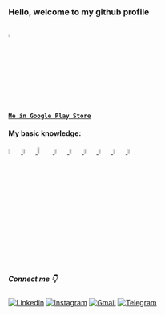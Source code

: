 ### Hello, welcome to my github profile

#### <a href="https://play.google.com/store/apps/dev?id=8790856954691512377">  <code> <img width="4%" src="https://www.vectorlogo.zone/logos/google_play/google_play-icon.svg"> Me in Google Play Store</code> </a> 

#### My basic knowledge:

<p>
  <a href = "https://www.java.com/">
    <img width="5%" src="https://www.vectorlogo.zone/logos/java/java-icon.svg">
  </a>
  <a href = "https://kotlinlang.org/">
    <img width="5%" src="https://www.vectorlogo.zone/logos/kotlinlang/kotlinlang-icon.svg">
  </a>
  <a href = "https://www.rust-lang.org/">
    <picture>
      <source media="(prefers-color-scheme: dark)" srcset="https://github.com/stslex/stslex/blob/main/rust-logo.svg">
      <img width="6%" src="https://www.rust-lang.org/static/images/rust-logo-blk.svg">
    </picture>
  </a>
  <a href = "https://developer.android.com/">
    <img width="5%" src="https://www.vectorlogo.zone/logos/android/android-icon.svg">
  </a>
  <a href = "https://ktor.io/">
    <img width="5%" src="https://github.com/gilbarbara/logos/blob/main/logos/ktor-icon.svg">
  </a>
  <a href = "https://www.jetbrains.com/lp/compose-multiplatform/">
    <img width="5%" src="https://github.com/gilbarbara/logos/blob/main/logos/compose-multiplatform.svg">
  </a>
  <a href = "https://firebase.google.com/">
    <img width="5%" src="https://www.vectorlogo.zone/logos/firebase/firebase-icon.svg">
  </a>
  <a href = "https://git-scm.com/">
    <img width="5%" src="https://www.vectorlogo.zone/logos/git-scm/git-scm-icon.svg">
  </a>
  <a href = "https://www.linux.org/">
    <img width="5%" src="https://www.vectorlogo.zone/logos/linux/linux-icon.svg">
  </a>
  <br />
</p>

##### Connect me 👇
[![Linkedin](https://img.shields.io/badge/-LinkedIn-blue?style=flat&logo=Linkedin&logoColor=white)](https://www.linkedin.com/in/ilya-stepanyuk-950800214)
[![Instagram](https://img.shields.io/badge/-Instagram-FF80AB?style=flat&labelColor=FF80AB&logo=instagram&logoColor=white)](https://www.instagram.com/st.slex/)
[![Gmail](https://img.shields.io/badge/-Gmail-c14438?style=flat&logo=Gmail&logoColor=white)](mailto:ilya977.077@gmail.com)
[![Telegram](https://img.shields.io/static/v1?label=&message=Telegram&color=3C78A9&logo=Telegram&logoColor=FFFFFF)](https://t.me/StSlex)
